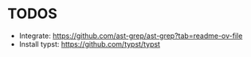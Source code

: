 # TODOS

- Integrate: https://github.com/ast-grep/ast-grep?tab=readme-ov-file
- Install typst: https://github.com/typst/typst
